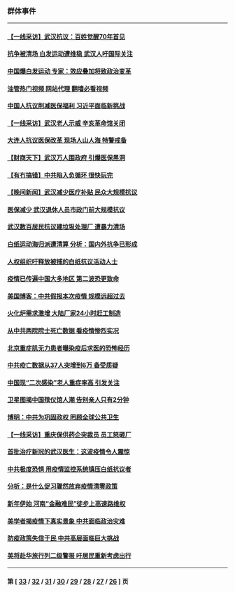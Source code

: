 ### 群体事件
---
#### [【一线采访】武汉抗议：百姓觉醒70年首见](../../pages/ncid279/n13931265.md?02210445) 
#### [抗争被清场 白发运动遭维稳 武汉人吁国际关注](../../pages/ncid279/n13931147.md?02210445) 
#### [中国爆白发运动 专家：效应叠加将致政治变革](../../pages/ncid279/n13931004.md?02210445) 
#### [油管热门视频 网站代理 翻墙必看视频](http://138.2.39.72:81/youtube.html?epic-marker?02210445)
#### [中国人抗议削减医保福利 习近平面临新挑战](../../pages/ncid279/n13930530.md?02210445) 
#### [【一线采访】武汉老人示威 辛亥革命馆关闭](../../pages/ncid279/n13930368.md?02210445) 
#### [大连人抗议医保改革 现场人山人海 特警戒备](../../pages/ncid279/n13930248.md?02210445) 
#### [【财商天下】武汉万人围政府 引爆医保黑洞](../../pages/ncid279/n13927281.md?02210445) 
#### [【有冇搞错】中共陷入负循环 很快玩完](../../pages/ncid279/n13926140.md?02210445) 
#### [【晚间新闻】武汉减少医疗补贴 民众大规模抗议](../../pages/ncid279/n13925524.md?02210445) 
#### [医保减少 武汉退休人员市政门前大规模抗议](../../pages/ncid279/n13925389.md?02210445) 
#### [武汉数百居民抗议建垃圾处理厂 遭暴力清场](../../pages/ncid279/n13922269.md?02210445) 
#### [白纸运动海归派遭清算 分析：国内外抗争已形成](../../pages/ncid279/n13919416.md?02210445) 
#### [人权组织吁释放被捕的白纸抗议活动人士](../../pages/ncid279/n13917517.md?02210445) 
#### [疫情已传遍中国大多地区 第二波恐更致命](../../pages/ncid279/n13914332.md?02210445) 
#### [美国博客：中共假报本次疫情 规模远超过去](../../pages/ncid279/n13912604.md?02210445) 
#### [火化炉需求激增 大陆厂家24小时赶工制造](../../pages/ncid279/n13912205.md?02210445) 
#### [从中共两院院士死亡数据 看疫情惨烈实况](../../pages/ncid279/n13910619.md?02210445) 
#### [北京重症肌无力患者曝染疫后求医的恐怖经历](../../pages/ncid279/n13909480.md?02210445) 
#### [中共疫亡数据从37人突增到6万 备受质疑](../../pages/ncid279/n13907051.md?02210445) 
#### [中国现“二次感染”老人重症率高 引发关注](../../pages/ncid279/n13906493.md?02210445) 
#### [卫星图揭中国殡仪馆人潮 告别亲人只有2分钟](../../pages/ncid279/n13904053.md?02210445) 
#### [博明：中共为巩固政权 罔顾全球公共卫生](../../pages/ncid279/n13901752.md?02210445) 
#### [【一线采访】重庆保供药企突裁员 员工怒砸厂](../../pages/ncid279/n13901673.md?02210445) 
#### [首批治疗新冠的武汉医生：这波疫情令人震惊](../../pages/ncid279/n13900313.md?02210445) 
#### [中共极度恐惧 用疫情监控系统镇压白纸抗议者](../../pages/ncid279/n13900225.md?02210445) 
#### [分析：是什么促习骤然放弃疫情清零政策](../../pages/ncid279/n13899652.md?02210445) 
#### [新年伊始 河南“金融难民”徒步上高速路维权](../../pages/ncid279/n13897842.md?02210445) 
#### [美学者揭疫情下真实景象 中共面临政治灾难](../../pages/ncid279/n13896569.md?02210445) 
#### [防疫政策失信于民 中共高层面临巨大挑战](../../pages/ncid279/n13894627.md?02210445) 
#### [美将赴华旅行列二级警报 吁居民重新考虑出行](../../pages/ncid279/n13894518.md?02210445) 

---
#### 第 [ [33](./33.md?02210445) / [32](./32.md?02210445) / [31](./31.md?02210445) / [30](./30.md?02210445) / [29](./29.md?02210445) / [28](./28.md?02210445) / [27](./27.md?02210445) / [26](./26.md?02210445) ] 页
